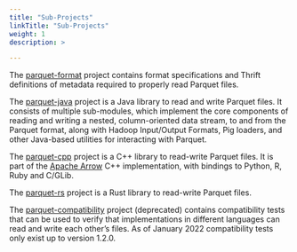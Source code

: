 ```yaml
---
title: "Sub-Projects"
linkTitle: "Sub-Projects"
weight: 1
description: >

---
```


The [parquet-format](https://github.com/apache/parquet-format) project contains format specifications and Thrift definitions of metadata required to properly read Parquet files.

The [parquet-java](https://github.com/apache/parquet-java) project is a Java library to read and write Parquet files. It consists of multiple sub-modules, which implement the core components of reading and writing a nested, column-oriented data stream, to and from the Parquet format, along with Hadoop Input/Output Formats, Pig loaders, and other Java-based utilities for interacting with Parquet.

The [parquet-cpp](https://arrow.apache.org/docs/cpp/parquet.html) project is a C++ library to read-write Parquet files. It is part of the [Apache Arrow](https://arrow.apache.org/) C++ implementation, with bindings to Python, R, Ruby and C/GLib.

The [parquet-rs](https://github.com/apache/arrow-rs/tree/master/parquet) project is a Rust library to read-write Parquet files.

The [parquet-compatibility](https://github.com/Parquet/parquet-compatibility) project (deprecated) contains compatibility tests that can be used to verify that implementations in different languages can read and write each other’s files. As of January 2022 compatibility tests only exist up to version 1.2.0.
